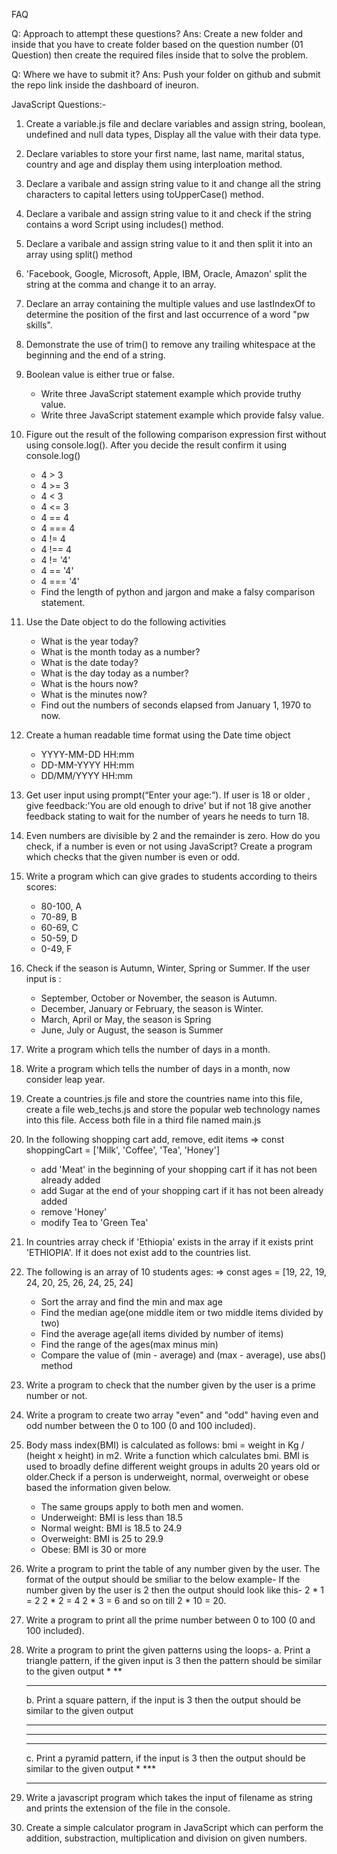 FAQ

Q: Approach to attempt these questions?
Ans: Create a new folder and inside that you have to create folder based on the question number (01 Question) then create the required files inside that to solve the problem.

Q: Where we have to submit it?
Ans: Push your folder on github and submit the repo link inside the dashboard of ineuron.



JavaScript Questions:-

01. Create a variable.js file and declare variables and assign string, boolean, undefined and null data types, Display all the value with their data type.

02. Declare variables to store your first name, last name, marital status, country and age and display them using interploation method.

03. Declare a varibale and assign string value to it and change all the string characters to capital letters using toUpperCase() method.

04. Declare a varibale and assign string value to it and check if the string contains a word Script using includes() method.

05. Declare a varibale and assign string value to it and then split it into an array using split() method

06. 'Facebook, Google, Microsoft, Apple, IBM, Oracle, Amazon' split the string at the comma and change it to an array.

07. Declare an array containing the multiple values and use lastIndexOf to determine the position of the first and last occurrence of a word "pw skills".

08. Demonstrate the use of trim() to remove any trailing whitespace at the beginning and the end of a string.

09. Boolean value is either true or false.
    - Write three JavaScript statement example which provide truthy value.
    - Write three JavaScript statement example which provide falsy value.

10. Figure out the result of the following comparison expression first without using console.log(). After you decide the result confirm it using console.log()
    - 4 > 3
    - 4 >= 3
    - 4 < 3
    - 4 <= 3
    - 4 == 4
    - 4 === 4
    - 4 != 4
    - 4 !== 4
    - 4 != '4'
    - 4 == '4'
    - 4 === '4'
    - Find the length of python and jargon and make a falsy comparison statement.

11. Use the Date object to do the following activities
    - What is the year today?
    - What is the month today as a number?
    - What is the date today?
    - What is the day today as a number?
    - What is the hours now?
    - What is the minutes now?
    - Find out the numbers of seconds elapsed from January 1, 1970 to now.

12. Create a human readable time format using the Date time object
    - YYYY-MM-DD HH:mm
    - DD-MM-YYYY HH:mm
    - DD/MM/YYYY HH:mm

13. Get user input using prompt(“Enter your age:”). If user is 18 or older , give feedback:'You are old enough to drive' but if not 18 give another feedback stating to wait for the number of years he needs to turn 18.

14. Even numbers are divisible by 2 and the remainder is zero. How do you check, if a number is even or not using JavaScript? Create a program which checks that the given number is even or odd.

15. Write a program which can give grades to students according to theirs scores:
    - 80-100, A
    - 70-89, B
    - 60-69, C
    - 50-59, D
    - 0-49, F

16. Check if the season is Autumn, Winter, Spring or Summer. If the user input is :
    - September, October or November, the season is Autumn.
    - December, January or February, the season is Winter.
    - March, April or May, the season is Spring
    - June, July or August, the season is Summer

17. Write a program which tells the number of days in a month.

18. Write a program which tells the number of days in a month, now consider leap year.

19. Create a countries.js file and store the countries name into this file, create a file web_techs.js and store the popular web technology names into this file. Access both file in a third file named main.js

20. In the following shopping cart add, remove, edit items
    => const shoppingCart = ['Milk', 'Coffee', 'Tea', 'Honey']
    - add 'Meat' in the beginning of your shopping cart if it has not been already added
    - add Sugar at the end of your shopping cart if it has not been already added
    - remove 'Honey'
    - modify Tea to 'Green Tea'

21. In countries array check if 'Ethiopia' exists in the array if it exists print 'ETHIOPIA'. If it does not exist add to the countries list.

22. The following is an array of 10 students ages:
    => const ages = [19, 22, 19, 24, 20, 25, 26, 24, 25, 24]
    - Sort the array and find the min and max age
    - Find the median age(one middle item or two middle items divided by two)
    - Find the average age(all items divided by number of items)
    - Find the range of the ages(max minus min)
    - Compare the value of (min - average) and (max - average), use abs() method

23. Write a program to check that the number given by the user is a prime number or not.

24. Write a program to create two array "even" and "odd" having even and odd number between the 0 to 100 (0 and 100 included).

25. Body mass index(BMI) is calculated as follows: bmi = weight in Kg / (height x height) in m2. Write a function which calculates bmi. BMI is used to broadly define different weight groups in adults 20 years old or older.Check if a person is underweight, normal, overweight or obese based the information given below.
    - The same groups apply to both men and women.
    - Underweight: BMI is less than 18.5
    - Normal weight: BMI is 18.5 to 24.9
    - Overweight: BMI is 25 to 29.9
    - Obese: BMI is 30 or more

26. Write a program to print the table of any number given by the user. The format of the output should be smiliar to the below example-
	If the number given by the user is 2 then the output should look like this-
	2 * 1 = 2
	2 * 2 = 4
	2 * 3 = 6 and so on till 2 * 10 = 20.

27. Write a program to print all the prime number between 0 to 100 (0 and 100 included).

28. Write a program to print the given patterns using the loops-
	a. Print a triangle pattern, if the given input is 3 then the pattern should be similar to the given output
	   *
	   **
	   ***
	
	b. Print a square pattern, if the input is 3 then the output should be similar to the given output
	   ***
	   ***
	   ***

	c. Print a pyramid pattern, if the input is 3 then the output should be similar to the given output
	     *
	    ***
 	   *****

29. Write a javascript program which takes the input of filename as string and prints the extension of the file in the console.

30. Create a simple calculator program in JavaScript which can perform the addition, substraction, multiplication and division on given numbers.
